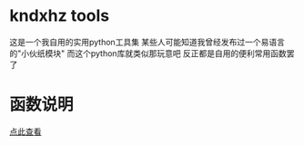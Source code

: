 # kndxhz tools
这是一个我自用的实用python工具集
某些人可能知道我曾经发布过一个易语言的"小伙纸模块"
而这个python库就类似那玩意吧
反正都是自用的便利常用函数罢了
# 函数说明
[点此查看](./docs/function.md)